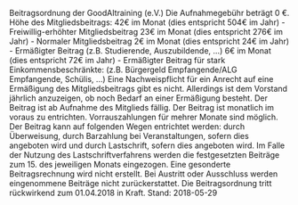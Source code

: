 Beitragsordnung der GoodAItraining (e.V.)
Die Aufnahmegebühr beträgt 0 €.
Höhe des Mitgliedsbeitrags:
42€ im Monat (dies entspricht 504€ im Jahr) - Freiwillig-erhöhter Mitgliedsbeitrag
23€ im Monat (dies entspricht 276€ im Jahr) - Normaler Mitgliedsbeitrag
2€ im Monat (dies entspricht 24€ im Jahr) - Ermäßigter Beitrag (z.B. Studierende, Auszubildende, …)
6€ im Monat (dies entspricht 72€ im Jahr) - Ermäßigter Beitrag für stark Einkommensbeschränkte: (z.B. Bürgergeld Empfangende/ALG Empfangende, Schülis, …)
Eine Nachweispflicht für ein Anrecht auf eine Ermäßigung des Mitgliedsbeitrags gibt es nicht. Allerdings ist dem Vorstand jährlich anzuzeigen, ob noch Bedarf an einer Ermäßigung besteht.
Der Beitrag ist ab Aufnahme des Mitglieds fällig.
Der Beitrag ist monatlich im voraus zu entrichten. Vorrauszahlungen für mehrer Monate sind möglich.
Der Beitrag kann auf folgenden Wegen entrichtet werden:
durch Überweisung,
durch Barzahlung bei Veranstaltungen, sofern dies angeboten wird und
durch Lastschrift, sofern dies angeboten wird.
Im Falle der Nutzung des Lastschriftverfahrens werden die festgesetzten Beiträge zum 15. des jeweiligen Monats eingezogen. Eine gesonderte Beitragsrechnung wird nicht erstellt.
Bei Austritt oder Ausschluss werden eingenommene Beiträge nicht zurückerstattet.
Die Beitragsordnung tritt rückwirkend zum 01.04.2018 in Kraft.
Stand: 2018-05-29

